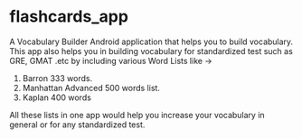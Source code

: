 # flashcards_app

A Vocabulary Builder Android application that helps you to build vocabulary. 
This app also helps you in building vocabulary for standardized test such as GRE, GMAT .etc by including various Word Lists like -> 
1. Barron 333 words.
2. Manhattan Advanced 500 words list.
3. Kaplan 400 words

All these lists in one app would help you increase your vocabulary in general or for any standardized test.
